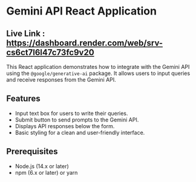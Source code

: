 # Gemini API React Application

## Live Link : https://dashboard.render.com/web/srv-cs6ct7l6l47c73fc9v20

This React application demonstrates how to integrate with the Gemini API using the `@google/generative-ai` package. It allows users to input queries and receive responses from the Gemini API.

## Features

- Input text box for users to write their queries.
- Submit button to send prompts to the Gemini API.
- Displays API responses below the form.
- Basic styling for a clean and user-friendly interface.

## Prerequisites

- Node.js (14.x or later)
- npm (6.x or later) or yarn


 

